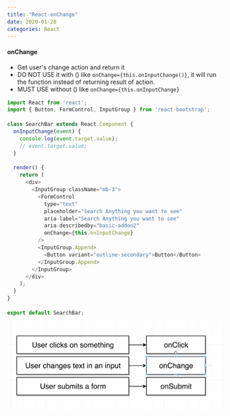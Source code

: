 ```yaml
---
title: "React-onChange"
date: 2020-01-28
categories: React
---
```


#### onChange

- Get user's change action and return it
- DO NOT USE it with () like `onChange={this.onInputChange()}`, it will run the function instead of returning result of action.
- MUST USE without () like `onChange={this.onInputChange}`


```js
import React from 'react';
import { Button, FormControl, InputGroup } from 'react-bootstrap';

class SearchBar extends React.Component {
  onInputChange(event) {
    console.log(event.target.value);
    // event.target.value;
  }

  render() {
    return (
      <div>
        <InputGroup className="mb-3">
          <FormControl
            type="text"
            placeholder="Search Anything you want to see"
            aria-label="Search Anything you want to see"
            aria-describedby="basic-addon2"
            onChange={this.onInputChange}
          />
          <InputGroup.Append>
            <Button variant="outline-secondary">Button</Button>
          </InputGroup.Append>
        </InputGroup>
      </div>
    );
  }
}

export default SearchBar;
```


![image info](/pictures/200128.png)
